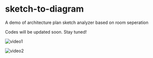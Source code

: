 # sketch-to-diagram
A demo of architecture plan sketch analyzer based on room seperation

Codes will be updated soon. Stay tuned!

![video1](https://github.com/echo-whzhao/sketch-to-diagram/assets/83856160/94a3528c-7724-4948-a3df-3868bb382655)

![video2](https://github.com/echo-whzhao/sketch-to-diagram/assets/83856160/9f83b165-7f66-46c3-a8ce-74612019580c)
